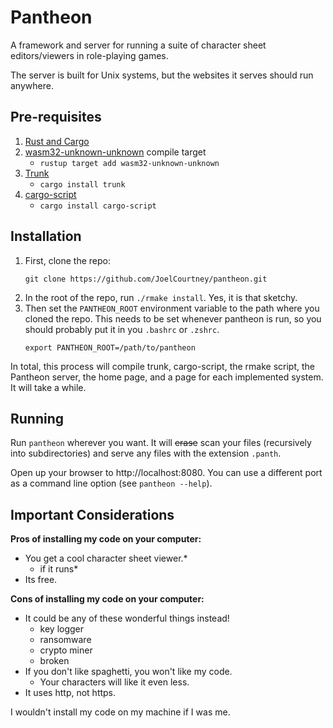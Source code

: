 # Pantheon

A framework and server for running a suite of character sheet editors/viewers in role-playing games.

The server is built for Unix systems, but the websites it serves should run anywhere.

## Pre-requisites

1. [Rust and Cargo](https://www.rust-lang.org/tools/install)
2. [wasm32-unknown-unknown](https://doc.rust-lang.org/nightly/rustc/platform-support.html) compile target
    - `rustup target add wasm32-unknown-unknown`
3. [Trunk](https://trunkrs.dev/)
    - `cargo install trunk`
4. [cargo-script](https://lib.rs/crates/cargo-script)
    - `cargo install cargo-script`

## Installation

1. First, clone the repo:
   ```
   git clone https://github.com/JoelCourtney/pantheon.git
   ```
2. In the root of the repo, run `./rmake install`. Yes, it is that sketchy.
3. Then set the `PANTHEON_ROOT` environment variable to the path where you cloned the repo. This needs to be set whenever pantheon is run, so you should probably put it in you `.bashrc` or `.zshrc`.
    ```
    export PANTHEON_ROOT=/path/to/pantheon
    ```

In total, this process will compile trunk, cargo-script, the rmake script, the Pantheon server, the home page, and a page for each implemented system. It will take a while.

## Running

Run `pantheon` wherever you want. It will ~~erase~~ scan your files (recursively into subdirectories) and serve any files with the extension `.panth`.

Open up your browser to http://localhost:8080. You can use a different port as a command line option (see `pantheon --help`).

## Important Considerations

**Pros of installing my code on your computer:**

- You get a cool character sheet viewer.*
  - if it runs*
- Its free.

**Cons of installing my code on your computer:**

- It could be any of these wonderful things instead!
  - key logger
  - ransomware
  - crypto miner
  - broken
- If you don't like spaghetti, you won't like my code.
    - Your characters will like it even less.
- It uses http, not https.

I wouldn't install my code on my machine if I was me.